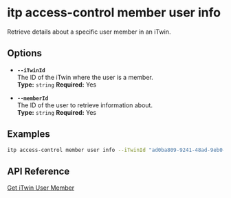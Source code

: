 # itp access-control member user info

Retrieve details about a specific user member in an iTwin.

## Options

- **`--iTwinId`**  
  The ID of the iTwin where the user is a member.  
  **Type:** `string` **Required:** Yes

- **`--memberId`**  
  The ID of the user to retrieve information about.  
  **Type:** `string` **Required:** Yes

## Examples

```bash
itp access-control member user info --iTwinId "ad0ba809-9241-48ad-9eb0-c8038c1a1d51" --memberId "user1-id"
```

## API Reference

[Get iTwin User Member](https://developer.bentley.com/apis/access-control-v2/operations/get-itwin-user-member/)

